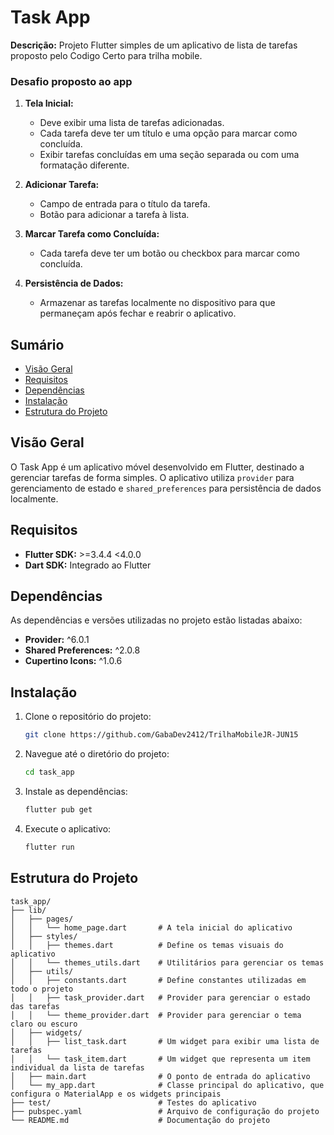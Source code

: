 # Task App

**Descrição:** Projeto Flutter simples de um aplicativo de lista de tarefas proposto pelo Codigo Certo para trilha mobile.

### Desafio proposto ao app

1. **Tela Inicial:**
   - Deve exibir uma lista de tarefas adicionadas.
   - Cada tarefa deve ter um título e uma opção para marcar como concluída.
   - Exibir tarefas concluídas em uma seção separada ou com uma formatação diferente.

2. **Adicionar Tarefa:**
   - Campo de entrada para o título da tarefa.
   - Botão para adicionar a tarefa à lista.

3. **Marcar Tarefa como Concluída:**
   - Cada tarefa deve ter um botão ou checkbox para marcar como concluída.

4. **Persistência de Dados:**
   - Armazenar as tarefas localmente no dispositivo para que permaneçam após fechar e reabrir o aplicativo.


## Sumário
- [Visão Geral](#visão-geral)
- [Requisitos](#requisitos)
- [Dependências](#dependências)
- [Instalação](#instalação)
- [Estrutura do Projeto](#estrutura-do-projeto)

## Visão Geral
O Task App é um aplicativo móvel desenvolvido em Flutter, destinado a gerenciar tarefas de forma simples. O aplicativo utiliza `provider` para gerenciamento de estado e `shared_preferences` para persistência de dados localmente.

## Requisitos
- **Flutter SDK:** >=3.4.4 <4.0.0
- **Dart SDK:** Integrado ao Flutter

## Dependências
As dependências e versões utilizadas no projeto estão listadas abaixo:

- **Provider:** ^6.0.1
- **Shared Preferences:** ^2.0.8
- **Cupertino Icons:** ^1.0.6

## Instalação
1. Clone o repositório do projeto:
    ```bash
    git clone https://github.com/GabaDev2412/TrilhaMobileJR-JUN15
    ```
2. Navegue até o diretório do projeto:
    ```bash
    cd task_app
    ```
3. Instale as dependências:
    ```bash
    flutter pub get
    ```
4. Execute o aplicativo:
    ```bash
    flutter run
    ```

## Estrutura do Projeto
```
task_app/
├── lib/
│   ├── pages/
│   │   └── home_page.dart       # A tela inicial do aplicativo
│   ├── styles/
│   │   ├── themes.dart          # Define os temas visuais do aplicativo
│   │   └── themes_utils.dart    # Utilitários para gerenciar os temas
│   ├── utils/
│   │   ├── constants.dart       # Define constantes utilizadas em todo o projeto
│   │   ├── task_provider.dart   # Provider para gerenciar o estado das tarefas
│   │   └── theme_provider.dart  # Provider para gerenciar o tema claro ou escuro
│   ├── widgets/
│   │   ├── list_task.dart       # Um widget para exibir uma lista de tarefas
│   │   └── task_item.dart       # Um widget que representa um item individual da lista de tarefas
│   ├── main.dart                # O ponto de entrada do aplicativo
│   └── my_app.dart              # Classe principal do aplicativo, que configura o MaterialApp e os widgets principais
├── test/                        # Testes do aplicativo
├── pubspec.yaml                 # Arquivo de configuração do projeto
└── README.md                    # Documentação do projeto
```
